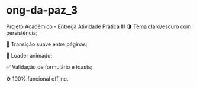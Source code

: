 # ong-da-paz_3
Projeto Acadêmico - Entrega Atividade Pratica III
🌗 Tema claro/escuro com persistência;

💫 Transição suave entre páginas;

🔄 Loader animado;

✅ Validação de formulário e toasts;

⚙️ 100% funcional offline.
